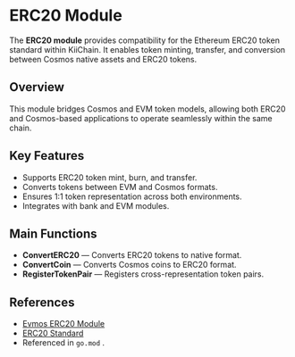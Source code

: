 # ERC20 Module

The **ERC20 module** provides compatibility for the Ethereum ERC20 token standard within KiiChain. It enables token minting, transfer, and conversion between Cosmos native assets and ERC20 tokens.

## Overview
This module bridges Cosmos and EVM token models, allowing both ERC20 and Cosmos-based applications to operate seamlessly within the same chain.

## Key Features
- Supports ERC20 token mint, burn, and transfer.
- Converts tokens between EVM and Cosmos formats.
- Ensures 1:1 token representation across both environments.
- Integrates with bank and EVM modules.

## Main Functions
- **ConvertERC20** — Converts ERC20 tokens to native format.
- **ConvertCoin** — Converts Cosmos coins to ERC20 format.
- **RegisterTokenPair** — Registers cross-representation token pairs.

## References
- [Evmos ERC20 Module](https://docs.evmos.org/modules/erc20/)
- [ERC20 Standard](https://eips.ethereum.org/EIPS/eip-20)
- Referenced in `go.mod`
.